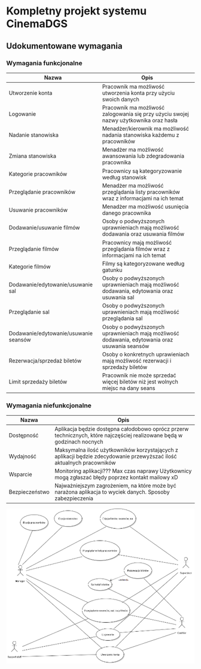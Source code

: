 # Kompletny projekt systemu CinemaDGS

## Udokumentowane wymagania
### Wymagania funkcjonalne
|               Nazwa                 |               Opis                |
|-------------------------------------|-----------------------------------|
|Utworzenie konta                     |Pracownik ma możliwość utworzenia konta przy użyciu swoich danych
|Logowanie                            |Pracownik ma możliwość zalogowania się przy użyciu swojej nazwy użytkownika oraz hasła
|Nadanie stanowiska                   |Menadżer/kierownik ma możliwość nadania stanowiska każdemu z pracowników
|Zmiana stanowiska                    |Menadżer ma możliwość awansowania lub zdegradowania pracownika
|Kategorie pracowników                |Pracownicy są kategoryzowanie według stanowisk 
|Przeglądanie pracowników             |Menadżer ma możliwość przeglądania listy pracowników wraz z informacjami na ich temat
|Usuwanie pracowników                 |Menadżer ma możliwość usunięcia danego pracownika
|Dodawanie/usuwanie filmów            |Osoby o podwyższonych uprawnieniach mają możliwość dodawania oraz usuwania filmów
|Przeglądanie filmów                  |Pracownicy mają możliwość przeglądania filmów wraz z informacjami na ich temat
|Kategorie filmów                     |Filmy są kategoryzowane według gatunku
|Dodawanie/edytowanie/usuwanie sal    |Osoby o podwyższonych uprawnieniach mają możliwość dodawania, edytowania oraz usuwania sal
|Przeglądanie sal                     |Osoby o podwyższonych uprawnieniach mają możliwość przeglądania sal
|Dodawanie/edytowanie/usuwanie seansów|Osoby o podwyższonych uprawnieniach mają możliwość dodawania, edytowania oraz usuwania seansów
|Rezerwacja/sprzedaż biletów          |Osoby o konkretnych uprawieniach mają możliwość rezerwacji i sprzedaży biletów
|Limit sprzedaży biletów              |Pracownik nie może sprzedać więcej biletów niż jest wolnych miejsc na dany seans
### Wymagania niefunkcjonalne
|               Nazwa                 |               Opis                |
|-------------------------------------|-----------------------------------|
|Dostępność                           |Aplikacja będzie dostępna całodobowo oprócz przerw technicznych, które najczęściej realizowane będą  w godzinach nocnych
|Wydajność                            |Maksymalna ilość użytkowników korzystających z aplikacji będzie zdecydowanie przewyższać ilość aktualnych pracowników
|Wsparcie                             |Monitoring aplikacji??? Max czas naprawy Użytkownicy mogą zgłaszać błędy poprzez kontakt mailowy xD
|Bezpieczeństwo                       |Najważniejszym zagrożeniem, na które może być narażona aplikacja to wyciek danych. Sposoby zabezpieczenia

![This is a alt text.](useCase.png "This is a sample image.")
